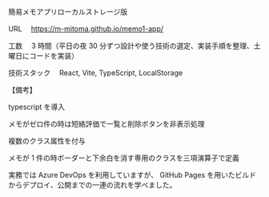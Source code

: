 簡易メモアプリローカルストレージ版

URL 　https://m-mitoma.github.io/memo1-app/

工数　 3 時間（平日の夜 30 分ずつ設計や使う技術の選定、実装手順を整理、土曜日にコードを実装）

技術スタック　 React, Vite, TypeScript, LocalStorage

【備考】

typescript を導入

メモがゼロ件の時は短絡評価で一覧と削除ボタンを非表示処理

複数のクラス属性を付与

メモが 1 件の時ボーダーと下余白を消す専用のクラスを三項演算子で定義

実務では Azure DevOps を利用していますが、
GitHub Pages を用いたビルドからデプロイ、公開までの一連の流れを学べました。
